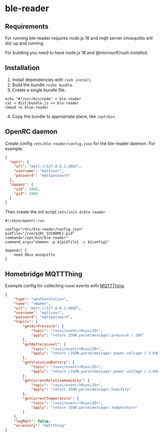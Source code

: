 # ble-reader

## Requirements

For running ble-reader requires node.js 18 and mqtt server (mosquitto will do) up and running.

For building you need to have node.js 18 and @microsoft/rush installed.

## Installation

1. Install dependencies with `rush install`.
2. Build the bundle `rushx bundle`.
3. Create a single bundle file.

```shell
echo "#!/usr/bin/node" > ble-reader
cat < dist/bundle.js >> ble-reader
chmod +x blue-reader
```

4. Copy the bundle to appropriate place, like `/opt/bin`.

## OpenRC daemon

Create config `/etc/ble-reader/config.json` for the ble-reader daemon. For example:

```json
{
  "mqtt": {
    "url": "mqtt://127.0.0.1:1883",
    "username": "mqttuser",
    "password": "mqttpassword"
  },
  "daemon": {
    "uid": 1000,
    "gid": 1000
  }
}
```

Then create the init script `/etc/init.d/ble-reader`.

```shell
#!/sbin/openrc-run

config="/etc/ble-reader/config.json"
pidfile="/run/${RC_SVCNAME}.pid"
command="/opt/bin/ble-reader"
command_args="daemon -p ${pidfile} -c ${config}"

depend() {
    need dbus mosquitto
}
```

## Homebridge MQTTThing

Example config for collecting ruuvi events with [MQTTThing](https://github.com/arachnetech/homebridge-mqttthing).

```json
{
    "type": "weatherStation",
    "name": "<Name>",
    "url": "mqtt://127.0.0.1:1883",
    "username": "mqttuser",
    "password": "mqttpassword",
    "topics": {
        "getAirPressure": {
            "topic": "ruuvi/event/<RuuviID>",
            "apply": "return JSON.parse(message).pressure / 100"
        },
        "getBatteryLevel": {
            "topic": "ruuvi/event/<RuuviID>",
            "apply": "return (JSON.parse(message).power.voltage / 3.646 * 100)"
        },
        "getStatusLowBattery": {
            "topic": "ruuvi/event/<RuuviID>",
            "apply": "return (JSON.parse(message).power.voltage / 3.646 * 100) < 20"
        },
        "getCurrentRelativeHumidity": {
            "topic": "ruuvi/event/<RuuviID>",
            "apply": "return JSON.parse(message).humidity"
        },
        "getCurrentTemperature": {
            "topic": "ruuvi/event/<RuuviID>",
            "apply": "return JSON.parse(message).temperature"
        }
    },
    "logMqtt": false,
    "accessory": "mqttthing"
}
```

